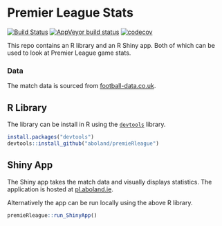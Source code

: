Premier League Stats
================

<!-- README.md is generated from README.Rmd. Please edit that file -->

<!-- badges: start -->

[![Build
Status](https://travis-ci.org/aboland/premieRleague.svg?branch=master)](https://travis-ci.org/aboland/premieRleague)
[![AppVeyor build
status](https://ci.appveyor.com/api/projects/status/github/aboland/premieRleague?branch=master&svg=true)](https://ci.appveyor.com/project/aboland/premieRleague)
[![codecov](https://codecov.io/gh/aboland/premieRleague/branch/master/graph/badge.svg)](https://codecov.io/gh/aboland/premieRleague)
<!-- badges: end -->

This repo contains an R library and an R Shiny app. Both of which can be
used to look at Premier League game stats.

### Data

The match data is sourced from
[football-data.co.uk](http://www.football-data.co.uk).

## R Library

The library can be install in R using the
[`devtools`](https://devtools.r-lib.org/) library.

``` r
install.packages("devtools")
devtools::install_github("aboland/premieRleague")
```

## Shiny App

The Shiny app takes the match data and visually displays statistics. The
application is hosted at [pl.aboland.ie](http://pl.aboland.ie/).

Alternatively the app can be run locally using the above R library.

``` r
premieRleague::run_ShinyApp()
```
